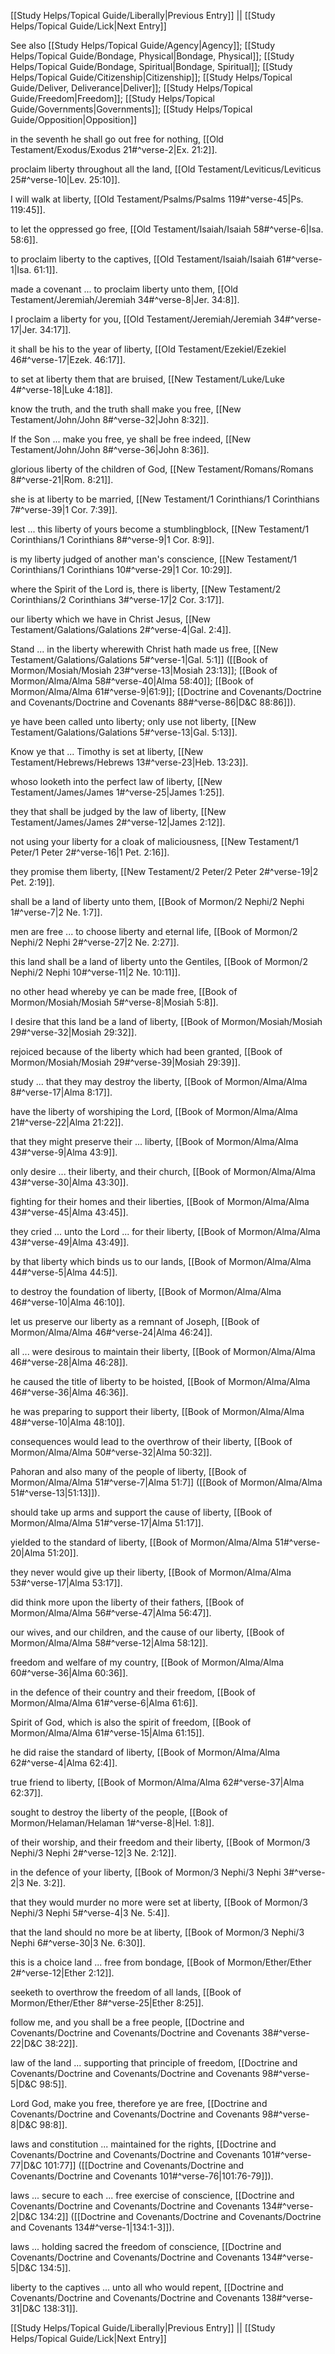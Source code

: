 [[Study Helps/Topical Guide/Liberally|Previous Entry]]  ||  [[Study Helps/Topical Guide/Lick|Next Entry]]

 See also [[Study Helps/Topical Guide/Agency|Agency]]; [[Study Helps/Topical Guide/Bondage, Physical|Bondage, Physical]]; [[Study Helps/Topical Guide/Bondage, Spiritual|Bondage, Spiritual]]; [[Study Helps/Topical Guide/Citizenship|Citizenship]]; [[Study Helps/Topical Guide/Deliver, Deliverance|Deliver]]; [[Study Helps/Topical Guide/Freedom|Freedom]]; [[Study Helps/Topical Guide/Governments|Governments]]; [[Study Helps/Topical Guide/Opposition|Opposition]]

 in the seventh he shall go out free for nothing, [[Old Testament/Exodus/Exodus 21#^verse-2|Ex. 21:2]].

 proclaim liberty throughout all the land, [[Old Testament/Leviticus/Leviticus 25#^verse-10|Lev. 25:10]].

 I will walk at liberty, [[Old Testament/Psalms/Psalms 119#^verse-45|Ps. 119:45]].

 to let the oppressed go free, [[Old Testament/Isaiah/Isaiah 58#^verse-6|Isa. 58:6]].

 to proclaim liberty to the captives, [[Old Testament/Isaiah/Isaiah 61#^verse-1|Isa. 61:1]].

 made a covenant ... to proclaim liberty unto them, [[Old Testament/Jeremiah/Jeremiah 34#^verse-8|Jer. 34:8]].

 I proclaim a liberty for you, [[Old Testament/Jeremiah/Jeremiah 34#^verse-17|Jer. 34:17]].

 it shall be his to the year of liberty, [[Old Testament/Ezekiel/Ezekiel 46#^verse-17|Ezek. 46:17]].

 to set at liberty them that are bruised, [[New Testament/Luke/Luke 4#^verse-18|Luke 4:18]].

 know the truth, and the truth shall make you free, [[New Testament/John/John 8#^verse-32|John 8:32]].

 If the Son ... make you free, ye shall be free indeed, [[New Testament/John/John 8#^verse-36|John 8:36]].

 glorious liberty of the children of God, [[New Testament/Romans/Romans 8#^verse-21|Rom. 8:21]].

 she is at liberty to be married, [[New Testament/1 Corinthians/1 Corinthians 7#^verse-39|1 Cor. 7:39]].

 lest ... this liberty of yours become a stumblingblock, [[New Testament/1 Corinthians/1 Corinthians 8#^verse-9|1 Cor. 8:9]].

 is my liberty judged of another man's conscience, [[New Testament/1 Corinthians/1 Corinthians 10#^verse-29|1 Cor. 10:29]].

 where the Spirit of the Lord is, there is liberty, [[New Testament/2 Corinthians/2 Corinthians 3#^verse-17|2 Cor. 3:17]].

 our liberty which we have in Christ Jesus, [[New Testament/Galations/Galations 2#^verse-4|Gal. 2:4]].

 Stand ... in the liberty wherewith Christ hath made us free, [[New Testament/Galations/Galations 5#^verse-1|Gal. 5:1]] ([[Book of Mormon/Mosiah/Mosiah 23#^verse-13|Mosiah 23:13]]; [[Book of Mormon/Alma/Alma 58#^verse-40|Alma 58:40]]; [[Book of Mormon/Alma/Alma 61#^verse-9|61:9]]; [[Doctrine and Covenants/Doctrine and Covenants/Doctrine and Covenants 88#^verse-86|D&C 88:86]]).

 ye have been called unto liberty; only use not liberty, [[New Testament/Galations/Galations 5#^verse-13|Gal. 5:13]].

 Know ye that ... Timothy is set at liberty, [[New Testament/Hebrews/Hebrews 13#^verse-23|Heb. 13:23]].

 whoso looketh into the perfect law of liberty, [[New Testament/James/James 1#^verse-25|James 1:25]].

 they that shall be judged by the law of liberty, [[New Testament/James/James 2#^verse-12|James 2:12]].

 not using your liberty for a cloak of maliciousness, [[New Testament/1 Peter/1 Peter 2#^verse-16|1 Pet. 2:16]].

 they promise them liberty, [[New Testament/2 Peter/2 Peter 2#^verse-19|2 Pet. 2:19]].

 shall be a land of liberty unto them, [[Book of Mormon/2 Nephi/2 Nephi 1#^verse-7|2 Ne. 1:7]].

 men are free ... to choose liberty and eternal life, [[Book of Mormon/2 Nephi/2 Nephi 2#^verse-27|2 Ne. 2:27]].

 this land shall be a land of liberty unto the Gentiles, [[Book of Mormon/2 Nephi/2 Nephi 10#^verse-11|2 Ne. 10:11]].

 no other head whereby ye can be made free, [[Book of Mormon/Mosiah/Mosiah 5#^verse-8|Mosiah 5:8]].

 I desire that this land be a land of liberty, [[Book of Mormon/Mosiah/Mosiah 29#^verse-32|Mosiah 29:32]].

 rejoiced because of the liberty which had been granted, [[Book of Mormon/Mosiah/Mosiah 29#^verse-39|Mosiah 29:39]].

 study ... that they may destroy the liberty, [[Book of Mormon/Alma/Alma 8#^verse-17|Alma 8:17]].

 have the liberty of worshiping the Lord, [[Book of Mormon/Alma/Alma 21#^verse-22|Alma 21:22]].

 that they might preserve their ... liberty, [[Book of Mormon/Alma/Alma 43#^verse-9|Alma 43:9]].

 only desire ... their liberty, and their church, [[Book of Mormon/Alma/Alma 43#^verse-30|Alma 43:30]].

 fighting for their homes and their liberties, [[Book of Mormon/Alma/Alma 43#^verse-45|Alma 43:45]].

 they cried ... unto the Lord ... for their liberty, [[Book of Mormon/Alma/Alma 43#^verse-49|Alma 43:49]].

 by that liberty which binds us to our lands, [[Book of Mormon/Alma/Alma 44#^verse-5|Alma 44:5]].

 to destroy the foundation of liberty, [[Book of Mormon/Alma/Alma 46#^verse-10|Alma 46:10]].

 let us preserve our liberty as a remnant of Joseph, [[Book of Mormon/Alma/Alma 46#^verse-24|Alma 46:24]].

 all ... were desirous to maintain their liberty, [[Book of Mormon/Alma/Alma 46#^verse-28|Alma 46:28]].

 he caused the title of liberty to be hoisted, [[Book of Mormon/Alma/Alma 46#^verse-36|Alma 46:36]].

 he was preparing to support their liberty, [[Book of Mormon/Alma/Alma 48#^verse-10|Alma 48:10]].

 consequences would lead to the overthrow of their liberty, [[Book of Mormon/Alma/Alma 50#^verse-32|Alma 50:32]].

 Pahoran and also many of the people of liberty, [[Book of Mormon/Alma/Alma 51#^verse-7|Alma 51:7]] ([[Book of Mormon/Alma/Alma 51#^verse-13|51:13]]).

 should take up arms and support the cause of liberty, [[Book of Mormon/Alma/Alma 51#^verse-17|Alma 51:17]].

 yielded to the standard of liberty, [[Book of Mormon/Alma/Alma 51#^verse-20|Alma 51:20]].

 they never would give up their liberty, [[Book of Mormon/Alma/Alma 53#^verse-17|Alma 53:17]].

 did think more upon the liberty of their fathers, [[Book of Mormon/Alma/Alma 56#^verse-47|Alma 56:47]].

 our wives, and our children, and the cause of our liberty, [[Book of Mormon/Alma/Alma 58#^verse-12|Alma 58:12]].

 freedom and welfare of my country, [[Book of Mormon/Alma/Alma 60#^verse-36|Alma 60:36]].

 in the defence of their country and their freedom, [[Book of Mormon/Alma/Alma 61#^verse-6|Alma 61:6]].

 Spirit of God, which is also the spirit of freedom, [[Book of Mormon/Alma/Alma 61#^verse-15|Alma 61:15]].

 he did raise the standard of liberty, [[Book of Mormon/Alma/Alma 62#^verse-4|Alma 62:4]].

 true friend to liberty, [[Book of Mormon/Alma/Alma 62#^verse-37|Alma 62:37]].

 sought to destroy the liberty of the people, [[Book of Mormon/Helaman/Helaman 1#^verse-8|Hel. 1:8]].

 of their worship, and their freedom and their liberty, [[Book of Mormon/3 Nephi/3 Nephi 2#^verse-12|3 Ne. 2:12]].

 in the defence of your liberty, [[Book of Mormon/3 Nephi/3 Nephi 3#^verse-2|3 Ne. 3:2]].

 that they would murder no more were set at liberty, [[Book of Mormon/3 Nephi/3 Nephi 5#^verse-4|3 Ne. 5:4]].

 that the land should no more be at liberty, [[Book of Mormon/3 Nephi/3 Nephi 6#^verse-30|3 Ne. 6:30]].

 this is a choice land ... free from bondage, [[Book of Mormon/Ether/Ether 2#^verse-12|Ether 2:12]].

 seeketh to overthrow the freedom of all lands, [[Book of Mormon/Ether/Ether 8#^verse-25|Ether 8:25]].

 follow me, and you shall be a free people, [[Doctrine and Covenants/Doctrine and Covenants/Doctrine and Covenants 38#^verse-22|D&C 38:22]].

 law of the land ... supporting that principle of freedom, [[Doctrine and Covenants/Doctrine and Covenants/Doctrine and Covenants 98#^verse-5|D&C 98:5]].

 Lord God, make you free, therefore ye are free, [[Doctrine and Covenants/Doctrine and Covenants/Doctrine and Covenants 98#^verse-8|D&C 98:8]].

 laws and constitution ... maintained for the rights, [[Doctrine and Covenants/Doctrine and Covenants/Doctrine and Covenants 101#^verse-77|D&C 101:77]] ([[Doctrine and Covenants/Doctrine and Covenants/Doctrine and Covenants 101#^verse-76|101:76-79]]).

 laws ... secure to each ... free exercise of conscience, [[Doctrine and Covenants/Doctrine and Covenants/Doctrine and Covenants 134#^verse-2|D&C 134:2]] ([[Doctrine and Covenants/Doctrine and Covenants/Doctrine and Covenants 134#^verse-1|134:1-3]]).

 laws ... holding sacred the freedom of conscience, [[Doctrine and Covenants/Doctrine and Covenants/Doctrine and Covenants 134#^verse-5|D&C 134:5]].

 liberty to the captives ... unto all who would repent, [[Doctrine and Covenants/Doctrine and Covenants/Doctrine and Covenants 138#^verse-31|D&C 138:31]].

[[Study Helps/Topical Guide/Liberally|Previous Entry]]  ||  [[Study Helps/Topical Guide/Lick|Next Entry]]